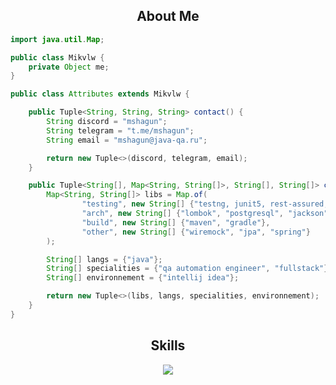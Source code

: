 <h2 align="center">About Me</h2>

```java
import java.util.Map;

public class Mikvlw {
    private Object me;
}

public class Attributes extends Mikvlw {

    public Tuple<String, String, String> contact() {
        String discord = "mshagun";
        String telegram = "t.me/mshagun";
        String email = "mshagun@java-qa.ru";

        return new Tuple<>(discord, telegram, email);
    }

    public Tuple<String[], Map<String, String[]>, String[], String[]> coding() {
        Map<String, String[]> libs = Map.of(
                "testing", new String[] {"testng, junit5, rest-assured, selenide, assertj, hamcrest", "allure"},
                "arch", new String[] {"lombok", "postgresql", "jackson", "javax", "mongodb", "rabbitmq", "slf4j"},
                "build", new String[] {"maven", "gradle"},
                "other", new String[] {"wiremock", "jpa", "spring"}
        );

        String[] langs = {"java"};
        String[] specialities = {"qa automation engineer", "fullstack"};
        String[] environnement = {"intellij idea"};

        return new Tuple<>(libs, langs, specialities, environnement);
    }
}
```
<h2 align="center">Skills </h2>

<p align="center">
  <a href="https://skillicons.dev">
    <img src="https://skillicons.dev/icons?i=java,idea,jenkins,selenium,linux,docker,postgres,mongo,rabbitmq" />
  </a>
</p>
